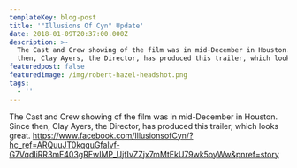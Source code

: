 ```yaml
---
templateKey: blog-post
title: '"Illusions Of Cyn" Update'
date: 2018-01-09T20:37:00.000Z
description: >-
  The Cast and Crew showing of the film was in mid-December in Houston.  Since
  then, Clay Ayers, the Director, has produced this trailer, which looks great.
featuredpost: false
featuredimage: /img/robert-hazel-headshot.png
tags:
  - ''
---
```

The Cast and Crew showing of the film was in mid-December in Houston. Since then, Clay Ayers, the Director, has produced this trailer, which looks great. <https://www.facebook.com/IllusionsofCyn/?hc_ref=ARQuuJT0kqquGfalvf-G7VqdIiRR3mF403gRFwIMP_UjfIvZZjx7mMtEkU79wk5oyWw&pnref=story>
